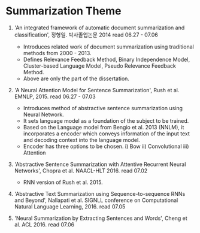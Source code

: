 
Summarization Theme 
============
	
1. 'An integrated framework of automatic document summarization and classification', 정형일. 박사졸업논문 2014 
	read 06.27 - 07.06
	- Introduces related work of document summarization using traditional methods from 2000 - 2013. 
	- Defines Relevance Feedback Method, Binary Independence Model, Cluster-based Language Model, 
	  Pseudo Relevance Feedback Method. 
	- Above are only the part of the dissertation.
	
2. 'A Neural Attention Model for Sentence Summarization', Rush et al. EMNLP, 2015.
	read 06.27 - 07.03
	- Introduces method of abstractive sentence summarization using Neural Network.
	- It sets language model as a foundation of the subject to be trained. 
	- Based on the Language model from Bengio et al. 2013 (NNLM), it incorporates a encoder 
	  which conveys information of the input text and decoding context into the language model. 
	- Encoder has three options to be chosen.
		i) Bow
		ii) Convolutional
		iii) Attention
	
3. 'Abstractive Sentence Summarization with Attentive Recurrent Neural Networks', Chopra et al. NAACL-HLT 2016.
	read 07.02
	- RNN version of Rush et al. 2015. 
	
4. 'Abstractive Text Summarization using Sequence-to-sequence RNNs and Beyond', Nallapati et al. SIGNLL conference on Computational Natural Language Learning, 2016.
	read 07.05
	
5. 'Neural Summarization by Extracting Sentences and Words', Cheng et al. ACL 2016.
	read 07.06
	
